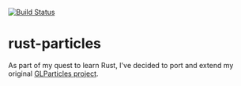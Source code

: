 [![Build Status](https://travis-ci.org/AlexEne/rust-particles.svg?branch=master)](https://travis-ci.org/AlexEne/rust-particles)

# rust-particles

As part of my quest to learn Rust, I've decided to port and extend my original [GLParticles project](https://github.com/AlexEne/GL_Particles).
